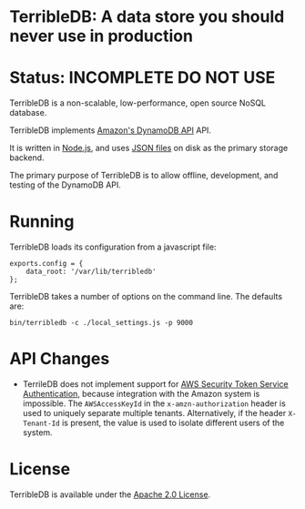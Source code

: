 # TerribleDB: A data store you should never use in production

# Status: INCOMPLETE DO NOT USE

TerribleDB is a non-scalable, low-performance, open source NoSQL database.

TerribleDB implements [Amazon's DynamoDB API](http://aws.amazon.com/dynamodb/) API.

It is written in [Node.js](http://nodejs.org), and uses [JSON files](http://www.json.org/) on disk as the primary storage backend.

The primary purpose of TerribleDB is to allow offline, development, and testing of the DynamoDB API.


# Running

TerribleDB loads its configuration from a javascript file:

    exports.config = {
        data_root: '/var/lib/terribledb'
    };

TerribleDB takes a number of options on the command line. The defaults are:

    bin/terribledb -c ./local_settings.js -p 9000

# API Changes

* TerrileDB does not implement support for [AWS Security Token Service Authentication](http://docs.amazonwebservices.com/amazondynamodb/latest/developerguide/RequestAuthentication.html#WhatIsAuthentication), because integration with the Amazon system is impossible.  The `AWSAccessKeyId` in the `x-amzn-authorization` header is used to uniquely separate multiple tenants. Alternatively, if the header `X-Tenant-Id` is present, the value is used to isolate different users of the system.

# License

TerribleDB is available under the [Apache 2.0 License](http://www.apache.org/licenses/LICENSE-2.0.html).

